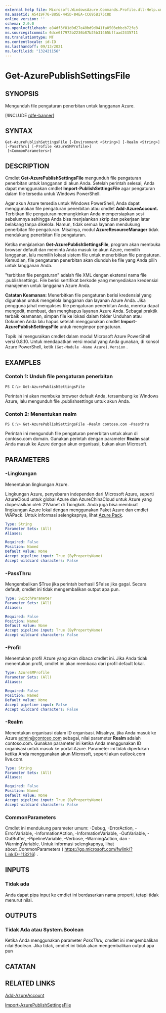 ```yaml
---
external help file: Microsoft.WindowsAzure.Commands.Profile.dll-Help.xml
ms.assetid: A5419F76-B85E-445D-84EA-CC695B175C8D
online version: ''
schema: 2.0.0
ms.openlocfilehash: e84df3f81d0d27e40bd9d041fa0503ebbcb72fe3
ms.sourcegitcommit: 6dce6f7972b2236b87b25b31465bffaad2435711
ms.translationtype: MT
ms.contentlocale: id-ID
ms.lasthandoff: 09/13/2021
ms.locfileid: "132421156"
---
```

# Get-AzurePublishSettingsFile

## SYNOPSIS
Mengunduh file pengaturan penerbitan untuk langganan Azure.

[!INCLUDE [rdfe-banner](../../includes/rdfe-banner.md)]

## SYNTAX

```
Get-AzurePublishSettingsFile [-Environment <String>] [-Realm <String>] [-PassThru] [-Profile <AzureSMProfile>]
 [<CommonParameters>]
```

## DESCRIPTION
Cmdlet **Get-AzurePublishSettingsFile** mengunduh file pengaturan penerbitan untuk langganan di akun Anda.
Setelah perintah selesai, Anda dapat menggunakan cmdlet **Import-PublishSettingsFile** agar pengaturan dalam file tersedia untuk Windows PowerShell.

Agar akun Azure tersedia untuk Windows PowerShell, Anda dapat menggunakan file pengaturan penerbitan atau cmdlet **Add-AzureAccount.**
Terbitkan file pengaturan memungkinkan Anda mempersiapkan sesi sebelumnya sehingga Anda bisa menjalankan skrip dan pekerjaan latar belakang tanpa dikelola.
Namun, tidak semua layanan mendukung penerbitan file pengaturan.
Misalnya, modul **AzureResourceManager** tidak mendukung penerbitan file pengaturan.

Ketika menjalankan **Get-AzurePublishSettingsFile**, program akan membuka browser default dan meminta Anda masuk ke akun Azure, memilih langganan, lalu memilih lokasi sistem file untuk menerbitkan file pengaturan.
Kemudian, file pengaturan penerbitan akan diunduh ke file yang Anda pilih untuk langganan Anda.

"terbitkan file pengaturan" adalah file XML dengan ekstensi nama file .publishsettings.
File berisi sertifikat berkode yang menyediakan kredensial manajemen untuk langganan Azure Anda.

**Catatan Keamanan:** Menerbitkan file pengaturan berisi kredensial yang digunakan untuk mengelola langganan dan layanan Azure Anda.
Jika pengguna jahat mengakses file pengaturan penerbitan Anda, mereka dapat mengedit, membuat, dan menghapus layanan Azure Anda.
Sebagai praktik terbaik keamanan, simpan file ke lokasi dalam folder Unduhan atau Dokumen Anda lalu hapus setelah menggunakan cmdlet **Import-AzurePublishSettingsFile** untuk mengimpor pengaturan.

Topik ini menguraikan cmdlet dalam modul Microsoft Azure PowerShell versi 0.8.10.
Untuk mendapatkan versi modul yang Anda gunakan, di konsol Azure PowerShell, ketik `(Get-Module -Name Azure).Version` .

## EXAMPLES

### Contoh 1: Unduh file pengaturan penerbitan
```
PS C:\> Get-AzurePublishSettingsFile
```

Perintah ini akan membuka browser default Anda, tersambung ke Windows Azure, lalu mengunduh file .publishsettings untuk akun Anda.

### Contoh 2: Menentukan realm
```
PS C:\> Get-AzurePublishSettingsFile -Realm contoso.com -Passthru
```

Perintah ini mengunduh file pengaturan penerbitan untuk akun di contoso.com domain.
Gunakan perintah dengan parameter **Realm** saat Anda masuk ke Azure dengan akun organisasi, bukan akun Microsoft.

## PARAMETERS

### -Lingkungan
Menentukan lingkungan Azure.

Lingkungan Azure, penyebaran independen dari Microsoft Azure, seperti AzureCloud untuk global Azure dan AzureChinaCloud untuk Azure yang dioperasikan oleh 21Vianet di Tiongkok.
Anda juga bisa membuat lingkungan Azure lokal dengan menggunakan Paket Azure dan cmdlet WAPack.
Untuk informasi selengkapnya, lihat [Azure Pack](/previous-versions/azure/windows-server-azure-pack/).

```yaml
Type: String
Parameter Sets: (All)
Aliases:

Required: False
Position: Named
Default value: None
Accept pipeline input: True (ByPropertyName)
Accept wildcard characters: False
```

### -PassThru
Mengembalikan $True jika perintah berhasil $False jika gagal.
Secara default, cmdlet ini tidak mengembalikan output apa pun.

```yaml
Type: SwitchParameter
Parameter Sets: (All)
Aliases:

Required: False
Position: Named
Default value: None
Accept pipeline input: True (ByPropertyName)
Accept wildcard characters: False
```

### -Profil
Menentukan profil Azure yang akan dibaca cmdlet ini.
Jika Anda tidak menentukan profil, cmdlet ini akan membaca dari profil default lokal.

```yaml
Type: AzureSMProfile
Parameter Sets: (All)
Aliases:

Required: False
Position: Named
Default value: None
Accept pipeline input: False
Accept wildcard characters: False
```

### -Realm
Menentukan organisasi dalam ID organisasi.
Misalnya, jika Anda masuk ke Azure admin@contoso.com sebagai, nilai parameter **Realm** adalah contoso.com.
Gunakan parameter ini ketika Anda menggunakan ID organisasi untuk masuk ke portal Azure.
Parameter ini tidak diperlukan ketika Anda menggunakan akun Microsoft, seperti akun outlook.com live.com.

```yaml
Type: String
Parameter Sets: (All)
Aliases:

Required: False
Position: Named
Default value: None
Accept pipeline input: True (ByPropertyName)
Accept wildcard characters: False
```

### CommonParameters
Cmdlet ini mendukung parameter umum: -Debug, -ErrorAction, -ErrorVariable, -InformationAction, -InformationVariable, -OutVariable, -OutBuffer, -PipelineVariable, -Verbose, -WarningAction, dan -WarningVariable. Untuk informasi selengkapnya, lihat about_CommonParameters ( https://go.microsoft.com/fwlink/?LinkID=113216) .

## INPUTS

### Tidak ada
Anda dapat pipa input ke cmdlet ini berdasarkan nama properti, tetapi tidak menurut nilai.

## OUTPUTS

### Tidak Ada atau System.Boolean
Ketika Anda menggunakan parameter *PassThru,* cmdlet ini mengembalikan nilai Boolean.
Jika tidak, cmdlet ini tidak akan mengembalikan output apa pun

## CATATAN

## RELATED LINKS

[Add-AzureAccount](./Add-AzureAccount.md)

[Import-AzurePublishSettingsFile](./Import-AzurePublishSettingsFile.md)


